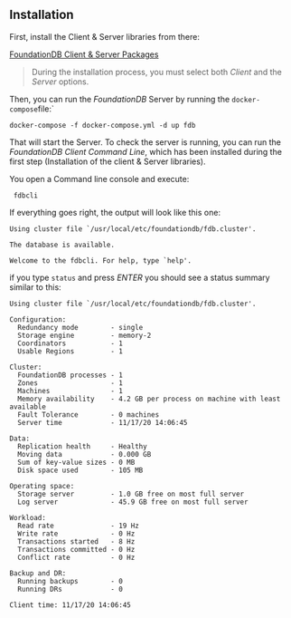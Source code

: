 
## Installation
First, install the Client & Server libraries from there:
 
[FoundationDB Client & Server Packages](https://www.foundationdb.org/download/)    


> During the installation process, you must select both *Client* and the *Server* options.

Then, you can run the *FoundationDB* Server by running the ``docker-compose``file:`

``docker-compose -f docker-compose.yml -d up fdb``

That will start the Server. To check the server is running, you can run the *FoundationDB Client Command Line*, which 
has been installed during the first step (Installation of the client & Server libraries).

You open a Command line console and execute:

`` fdbcli``

If everything goes right, the output will look like this one:

```
Using cluster file `/usr/local/etc/foundationdb/fdb.cluster'.

The database is available.

Welcome to the fdbcli. For help, type `help'.
```

if you type ``status`` and press *ENTER* you should see a status summary similar to this:

```
Using cluster file `/usr/local/etc/foundationdb/fdb.cluster'.

Configuration:
  Redundancy mode        - single
  Storage engine         - memory-2
  Coordinators           - 1
  Usable Regions         - 1

Cluster:
  FoundationDB processes - 1
  Zones                  - 1
  Machines               - 1
  Memory availability    - 4.2 GB per process on machine with least available
  Fault Tolerance        - 0 machines
  Server time            - 11/17/20 14:06:45

Data:
  Replication health     - Healthy
  Moving data            - 0.000 GB
  Sum of key-value sizes - 0 MB
  Disk space used        - 105 MB

Operating space:
  Storage server         - 1.0 GB free on most full server
  Log server             - 45.9 GB free on most full server

Workload:
  Read rate              - 19 Hz
  Write rate             - 0 Hz
  Transactions started   - 8 Hz
  Transactions committed - 0 Hz
  Conflict rate          - 0 Hz

Backup and DR:
  Running backups        - 0
  Running DRs            - 0

Client time: 11/17/20 14:06:45
```
